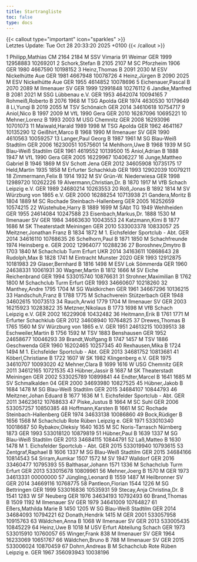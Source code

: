 ```yaml
---
title: Startrangliste
toc: false
type: docs
---
```


{{< callout type="important" icon="sparkles" >}}    
Letztes Update: Tue Oct 28 20:33:20 2025 +0100
{{< /callout >}}

<startrangliste>
1	Philipp,Mathias	CM	2164	2184	M	SSV Vimaria 91 Weimar	GER	1999	12958883	10269201
2	Schork,Stefan	B	2105	2107	M	SC Pforzheim 1906	GER	1980	4667590	10198152
3	Heinz,Thomas	B	2091	2030	M	ESV Nickelhütte Aue	GER	1981	4667948	10078726
4	Heinz,Jürgen	B	2090	2025	M	ESV Nickelhütte Aue	GER	1955	4614852	10078696
5	Eichenauer,Pascal	B	2070	2089	M	Ilmenauer SV	GER	1999	12991848	10276112
6	Jandke,Manfred	B	2081	2021	M	SSG Lübbenau e.V.	GER	1953	4642074	10094165
7	Rohmeiß,Roberto	B	2076	1968	M	TSG Apolda	GER	1974	4630530	10179649
8	Li,Yunqi	B	2019	2055	M	TSV Schönaich	GER	2014	34610618	10754717
9	Aniol,Nico	B	1997	2009	M	VfL 1990 Gera	GER	2010	16287096	10695221
10	Mehner,Lorenz	B	1993	2003	M	USG Chemnitz	GER	2008	16293096	10701073
11	Maiwald,Harald		1989	1998	M	TSG Apolda	GER	1962	4641167	10135290
12	Geißhirt,Marco	B	1968	1990	M	Ilmenauer SV	GER	1990	4610563	10059257
13	Langer,Paul Georg	B	1987	1961	M	SG Blau-Weiß Stadtilm	GER	2006	16230051	10575601
14	Mehlhorn,Uwe	B	1968	1939	M	SG Blau-Weiß Stadtilm	GER	1961	4619552	10139500
15	Aniol,Adrian	B	1888	1947	M	VfL 1990 Gera	GER	2005	16229967	10406227
16	Junge,Mattheo Gabriel	B	1946	1869	M	SV Schott Jena	GER	2012	34605908	10735175
17	Held,Martin		1935	1858	M	Erfurter Schachklub	GER	1993	12902039	10079211
18	Zimmermann,Felix	B	1914	1932	M	SV Grün-W. Niederwiesa	GER	1998	12989720	10262226
19	Alvermann,Christian,Dr.	B	1870	1917	M	VfB Schach Leipzig e.V.	GER	1989	24680214	10263553
20	Röß,Jonas	B	1892	1814	M	SV Würzburg von 1865 e.V.	GER	2000	16288254	10713938
21	Gandera,Moritz	B	1804	1889	M	SC Rochade Steinbach-Hallenberg	GER	2005	16252659	10574215
22	Wüstehube,Harry	B	1889	1699	M	SAbt TG 1949 Wehlheiden	GER	1955	24614084	10247588
23	Eisenbach,Markus,Dr.		1888	1530	M	Ilmenauer SV	GER	1984	34663630	10043553
24	Katzmann,Kimi	B	1877	1686	M	SK Theaterstadt Meiningen	GER	2010	533003378	10833057
25	Meitzner,Jonathan Franz	B	1834	1872	M	1. Eichsfelder Sportclub - Abt.	GER	2014	34616110	10768635
26	Schelhorn,Paul	B	1871	1850	M	Schachfreunde 1974 Heinsberg e.	GER	2002	12964077	10288236
27	Boroshnev,Dmytro	B	1703	1840	M	Schachclub Turm Erfurt	UKR	2014	34163611	10868643
28	Rudolph,Max	B	1828	1741	M	Eintracht Munster 2020	GER	1993	12912875	10181983
29	Glaser,Bernhard	B	1816	1498	M	ESV Lok Sömmerda	GER	1960	24638331	10061931
30	Wagner,Martin	B	1812	1666	M	SV Eiche Reichenbrand	GER	1994	533015740	10876631
31	Strohner,Maximilian	B	1762	1800	M	Schachclub Turm Erfurt	GER	1993	34660607	10218260
32	Manthey,Andre		1795	1704	M	SG Waldkirchen	GER	1961	34667296	10136215
33	Handschuh,Franz	B	1788	1775	M	Schachverein Stützerbach	GER	1948	34602615	10073513
34	Rauch,Arwid		1779	1704	M	Ilmenauer SV	GER	2003	16215923	10283822
35	Metzner,Nikolaus	B	1773	1698	M	VfB Schach Leipzig e.V.	GER	2002	16229908	10432482
36	Heitmann,Erik	B	1761	1771	M	Erfurter Schachklub	GER	2012	34608940	10764825
37	Drewes,Thomas	B	1765	1560	M	SV Würzburg von 1865 e.V.	GER	1951	24613215	10039513
38	Eschweiler,Martin	B	1756	1592	M	TSV 1883 Benshausen	GER	1952	24658677	10046293
39	Brandt,Wolfgang	B	1747	1457	M	TSV 1886 Geschwenda	GER	1960	16202465	10257345
40	Rexhausen,Mika	B	1724	1494	M	1. Eichsfelder Sportclub - Abt.	GER	2013	34681752	10813681
41	Köberl,Christiane	B	1722	1607	W	SK 1982 Klingenberg e.V.	GER	1975	34610707	10093020
42	Mehner,Clara	B	1699	1616	W	USG Chemnitz	GER	2011	34612165	10721535
43	Hübner,Jassir	B	1687		M	SK Theaterstadt Meiningen	GER	2002	533025789	10899841
44	Endter,Marcel	B	1641	1685	M	SV Schmalkalden 04	GER	2000	34693980	10827525
45	Hübner,Jakob	B	1684	1478	M	SG Blau-Weiß Stadtilm	GER	2015	34684107	10844793
46	Meitzner,Johan Eduard	B	1677	1636	M	1. Eichsfelder Sportclub - Abt.	GER	2011	34623612	10768633
47	Piske,Justus	B		1664	M	SC Suhl	GER	2006	533057257	10850385
48	Hoffmann,Karsten	B		1661	M	SC Rochade Steinbach-Hallenberg	GER	1974	34633138	10086860
49	Bock,Rüdiger	B	1656	1568	M	Schachclub Rote Rüben Leipzig e.	GER	1971	533010340	10018687
50	Rybakov,Oleksiy		1640	1635	M	SC Noris-Tarrasch Nürnberg 1873	GER	1993	533018120	10879819
51	Hübner,Paul	B	1639	1337	M	SG Blau-Weiß Stadtilm	GER	2013	34684115	10844791
52	Laß,Matteo	B	1630	1478	M	1. Eichsfelder Sportclub - Abt.	GER	2015	533019940	10793615
53	Zentgraf,Raphael	B	1606	1337	M	SG Blau-Weiß Stadtilm	GER	2015	34684166	10814543
54	Sriram,Aumkar		1507	1572	M	SV 1947 Walldorf	GER	2016	33460477	10795393
55	Balthasar,Johann		1571	1336	M	Schachclub Turm Erfurt	GER	2013	533015678	10809961
56	Mehner,Joerg	B	1570		M		GER	1973	34613331	00000000
57	Jüngling,Leonard	B	1559	1487	M	Heilbronner SV	GER	2014	34669116	10768775
58	Pantleon,Florian		1544	1226	M	SG Bettringen	GER	1999	533016836	10535931
59	Stecay,Anja Christina,Dr.	B	1541	1283	W	SF Neuberg	GER	1976	34634193	10792493
60	Brand,Thomas	B	1509	1192	M	Ilmenauer SV	GER	1979	34641009	10764827
61	Eßers,Mathilda Marie	B	1450	1205	W	SG Blau-Weiß Stadtilm	GER	2014	34684093	10794221
62	Donath,Hendrik			1415	M		GER	2001	533057958	10915763
63	Wäldchen,Anna	B		1068	W	Ilmenauer SV	GER	2013	533005435	10845229
64	Heinz,Uwe	B		1018	M	USV Erfurt Abteilung Schach	GER	1973	533015910	10760057
65	Winger,Frank			838	M	Ilmenauer SV	GER	1964	16233069	10651767
66	Wäldchen,Bruno	B		788	M	Ilmenauer SV	GER	2015	533006024	10870459
67	Dohrn,Andreas	B			M	Schachclub Rote Rüben Leipzig e.	GER	1967	356093943	10038196
</startrangliste>
